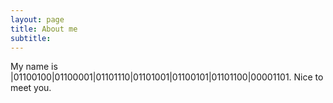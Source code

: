 ```yaml
---
layout: page
title: About me
subtitle: 
---
```


My name is |01100100|01100001|01101110|01101001|01100101|01101100|00001101. Nice to meet you.
